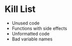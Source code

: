 Kill List
=========
* Unused code 
* Functions with side effects
* Unformatted code
* Bad variable names
